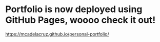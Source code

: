 # Portfolio is now deployed using GitHub Pages, woooo check it out!
https://mcadelacruz.github.io/personal-portfolio/
